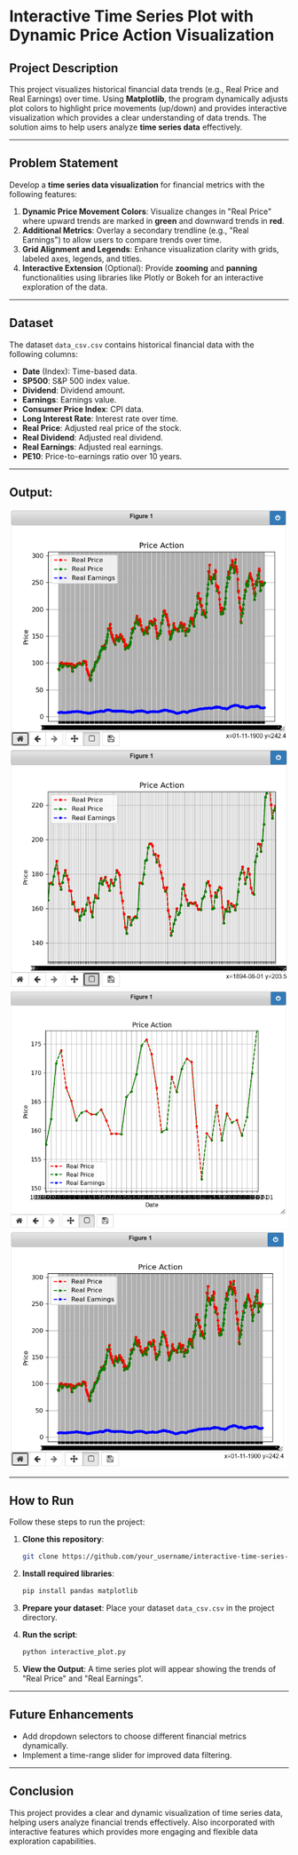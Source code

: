 # **Interactive Time Series Plot with Dynamic Price Action Visualization**

## **Project Description**  
This project visualizes historical financial data trends (e.g., Real Price and Real Earnings) over time. Using **Matplotlib**, the program dynamically adjusts plot colors to highlight price movements (up/down) and provides interactive visualization which provides a clear understanding of data trends. The solution aims to help users analyze **time series data** effectively.

---

## **Problem Statement**  
Develop a **time series data visualization** for financial metrics with the following features:  
1. **Dynamic Price Movement Colors**: Visualize changes in "Real Price" where upward trends are marked in **green** and downward trends in **red**.  
2. **Additional Metrics**: Overlay a secondary trendline (e.g., "Real Earnings") to allow users to compare trends over time.  
3. **Grid Alignment and Legends**: Enhance visualization clarity with grids, labeled axes, legends, and titles.  
4. **Interactive Extension** (Optional): Provide **zooming** and **panning** functionalities using libraries like Plotly or Bokeh for an interactive exploration of the data.

---

## **Dataset**  
The dataset `data_csv.csv` contains historical financial data with the following columns:  
- **Date** (Index): Time-based data.  
- **SP500**: S&P 500 index value.  
- **Dividend**: Dividend amount.  
- **Earnings**: Earnings value.  
- **Consumer Price Index**: CPI data.  
- **Long Interest Rate**: Interest rate over time.  
- **Real Price**: Adjusted real price of the stock.  
- **Real Dividend**: Adjusted real dividend.  
- **Real Earnings**: Adjusted real earnings.  
- **PE10**: Price-to-earnings ratio over 10 years.  

---

## **Output**:
![Project Screenshot](images/output_1.png)
![Project Screenshot](images/output_2.png)
![Project Screenshot](images/output_3.png)
<img src="images/output_1.png" alt="Project Screenshot" width="500"/>

---

## **How to Run**  
Follow these steps to run the project:  

1. **Clone this repository**:  
   ```bash
   git clone https://github.com/your_username/interactive-time-series-plot.git

2. **Install required libraries**:
   ```bash
   pip install pandas matplotlib
   
3. **Prepare your dataset**:
   Place your dataset `data_csv.csv` in the project directory.
   
4. **Run the script**:
   ```bash
   python interactive_plot.py
   
5. **View the Output**:
   A time series plot will appear showing the trends of "Real Price" and "Real Earnings".

---

## **Future Enhancements**  
- Add dropdown selectors to choose different financial metrics dynamically.  
- Implement a time-range slider for improved data filtering.

---

## **Conclusion**
This project provides a clear and dynamic visualization of time series data, helping users analyze financial trends effectively. Also incorporated with interactive features which provides more engaging and flexible data exploration capabilities.
